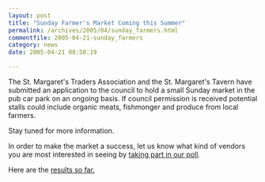 ```yaml
---
layout: post
title: "Sunday Farmer's Market Coming this Summer"
permalink: /archives/2005/04/sunday_farmers.html
commentfile: 2005-04-21-sunday_farmers
category: news
date: 2005-04-21 08:58:19

---
```


The St. Margaret's Traders Association and the St. Margaret's Tavern have submitted an application to the council to hold a small Sunday market in the pub car park on an ongoing basis. If council permission is received potential stalls could include organic meats, fishmonger and produce from local farmers.

Stay tuned for more information.

In order to make the market a success, let us know what kind of vendors you are most interested in seeing by [taking part in our poll](https://stmargarets.london/cgi-bin/poll.cgi?pollname=farmmkt).

Here are the [results so far.](https://stmargarets.london/cgi-bin/poll.cgi?pollname=farmmkt&amp;action=results)
